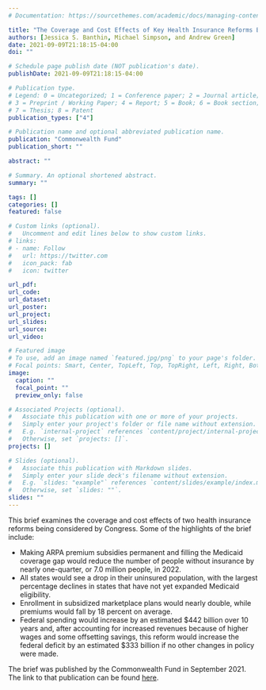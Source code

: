 ```yaml
---
# Documentation: https://sourcethemes.com/academic/docs/managing-content/

title: "The Coverage and Cost Effects of Key Health Insurance Reforms Being Considered by Congress"
authors: [Jessica S. Banthin, Michael Simpson, and Andrew Green]
date: 2021-09-09T21:18:15-04:00
doi: ""

# Schedule page publish date (NOT publication's date).
publishDate: 2021-09-09T21:18:15-04:00

# Publication type.
# Legend: 0 = Uncategorized; 1 = Conference paper; 2 = Journal article;
# 3 = Preprint / Working Paper; 4 = Report; 5 = Book; 6 = Book section;
# 7 = Thesis; 8 = Patent
publication_types: ["4"]

# Publication name and optional abbreviated publication name.
publication: "Commonwealth Fund"
publication_short: ""

abstract: ""

# Summary. An optional shortened abstract.
summary: ""

tags: []
categories: []
featured: false

# Custom links (optional).
#   Uncomment and edit lines below to show custom links.
# links:
# - name: Follow
#   url: https://twitter.com
#   icon_pack: fab
#   icon: twitter

url_pdf:
url_code:
url_dataset:
url_poster:
url_project:
url_slides:
url_source:
url_video:

# Featured image
# To use, add an image named `featured.jpg/png` to your page's folder. 
# Focal points: Smart, Center, TopLeft, Top, TopRight, Left, Right, BottomLeft, Bottom, BottomRight.
image:
  caption: ""
  focal_point: ""
  preview_only: false

# Associated Projects (optional).
#   Associate this publication with one or more of your projects.
#   Simply enter your project's folder or file name without extension.
#   E.g. `internal-project` references `content/project/internal-project/index.md`.
#   Otherwise, set `projects: []`.
projects: []

# Slides (optional).
#   Associate this publication with Markdown slides.
#   Simply enter your slide deck's filename without extension.
#   E.g. `slides: "example"` references `content/slides/example/index.md`.
#   Otherwise, set `slides: ""`.
slides: ""
---
```

This brief examines the coverage and cost effects of two health insurance reforms being considered by Congress. Some of the highlights of the brief include:

- Making ARPA premium subsidies permanent and filling the Medicaid coverage gap would reduce the number of people without insurance by nearly one-quarter, or 7.0 million people, in 2022.
- All states would see a drop in their uninsured population, with the largest percentage declines in states that have not yet expanded Medicaid eligibility.
- Enrollment in subsidized marketplace plans would nearly double, while premiums would fall by 18 percent on average.
- Federal spending would increase by an estimated \$442 billion over 10 years and, after accounting for increased revenues because of higher wages and some offsetting savings, this reform would increase the federal deficit by an estimated \$333 billion if no other changes in policy were made.

The brief was published by the Commonwealth Fund in September 2021. The link to that publication can be found [here](https://www.commonwealthfund.org/publications/issue-briefs/2021/sep/coverage-cost-effects-key-health-insurance-reforms-congress).
